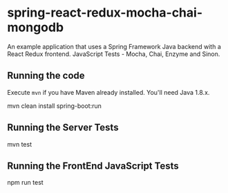 # spring-react-redux-mocha-chai-mongodb
An example application that uses a Spring Framework Java backend with a React Redux
frontend.
JavaScript Tests - Mocha, Chai, Enzyme and Sinon.

## Running the code

Execute `mvn` if you have Maven already installed. You'll need Java 1.8.x.

mvn clean install spring-boot:run

## Running the Server Tests

mvn test

## Running the FrontEnd JavaScript Tests

npm run test

